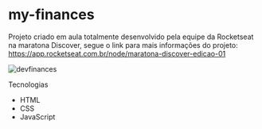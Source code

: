 # my-finances
Projeto criado em aula totalmente desenvolvido pela equipe da Rocketseat na maratona Discover, segue o link para mais informações do projeto: https://app.rocketseat.com.br/node/maratona-discover-edicao-01

![devfinances](https://user-images.githubusercontent.com/82914908/116006318-14325680-a5e1-11eb-998d-00e64665bf97.png)

Tecnologias

* HTML
* CSS
* JavaScript
